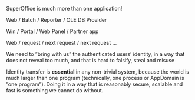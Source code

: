 <properties date="2016-05-11"
SortOrder="49"
/>

SuperOffice is much more than one application!

Web / Batch / Reporter / OLE DB Provider

Win / Portal / Web Panel / Partner app

Web / request / next request / next request ...

We need to ”bring with us” the authenticated users’ identity, in a way that does not reveal too much, and that is hard to falsify, steal and misuse

Identity transfer is **essential** in any non-trivial system, because the world is much larger than one program (technically, one process or AppDomain is ”one program”). Doing it in a way that is reasonably secure, scalable and fast is something we cannot do without.
